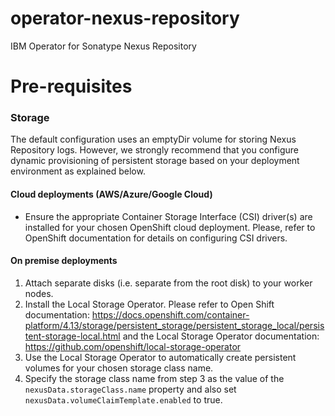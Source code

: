 # operator-nexus-repository
IBM Operator for Sonatype Nexus Repository

# Pre-requisites

### Storage
The default configuration uses an emptyDir volume for storing Nexus Repository logs. However, we strongly recommend that 
you configure dynamic provisioning of persistent storage based on your deployment environment as explained below.
    
#### Cloud deployments (AWS/Azure/Google Cloud)
* Ensure the appropriate Container Storage Interface (CSI) driver(s) are installed for your chosen OpenShift cloud deployment. Please, refer to OpenShift documentation for details on configuring CSI drivers.

#### On premise deployments
1. Attach separate disks (i.e. separate from the root disk) to your worker nodes.
2. Install the Local Storage Operator. Please refer to Open Shift documentation: https://docs.openshift.com/container-platform/4.13/storage/persistent_storage/persistent_storage_local/persistent-storage-local.html
  and the Local Storage Operator documentation: https://github.com/openshift/local-storage-operator
3. Use the Local Storage Operator to automatically create persistent volumes for your chosen storage class name.
4. Specify the storage class name from step 3 as the value of the `nexusData.storageClass.name` property and also set `nexusData.volumeClaimTemplate.enabled` to true.